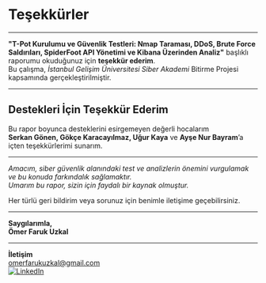 # Teşekkürler

---

**"T-Pot Kurulumu ve Güvenlik Testleri: Nmap Taraması, DDoS, Brute Force Saldırıları, SpiderFoot API Yönetimi ve Kibana Üzerinden Analiz"** başlıklı raporumu okuduğunuz için **teşekkür ederim**.  
Bu çalışma, *İstanbul Gelişim Üniversitesi Siber Akademi* Bitirme Projesi kapsamında gerçekleştirilmiştir.

---

## Destekleri İçin Teşekkür Ederim

Bu rapor boyunca desteklerini esirgemeyen değerli hocalarım  
**Serkan Gönen, Gökçe Karacayılmaz, Uğur Kaya** ve **Ayşe Nur Bayram**’a içten teşekkürlerimi sunarım.

---

*Amacım, siber güvenlik alanındaki test ve analizlerin önemini vurgulamak ve bu konuda farkındalık sağlamaktır.  
Umarım bu rapor, sizin için faydalı bir kaynak olmuştur.*

Her türlü geri bildirim veya sorunuz için benimle iletişime geçebilirsiniz.

---

**Saygılarımla,**  
**Ömer Faruk Uzkal**
<hr>

**İletişim**<br>
[omerfarukuzkal@gmail.com](mailto:omerfarukuzkal@gmail.com)  
[![LinkedIn](https://img.shields.io/badge/-LinkedIn-0A66C2?style=flat-square&logo=linkedin&logoColor=white)](https://www.linkedin.com/in/omerfarukuzkal)
